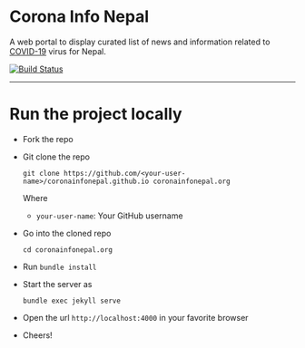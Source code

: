 
# Corona Info Nepal

A web portal to display curated list of news and information related to [COVID-19](https://en.wikipedia.org/wiki/Covid-19) virus for Nepal.

[![Build Status](https://travis-ci.com/coronainfonepal/coronainfonepal.github.io.svg?branch=master)](https://travis-ci.com/coronainfonepal/coronainfonepal.github.io)

---

# Run the project locally

- Fork the repo

- Git clone the repo
  ```
  git clone https://github.com/<your-user-name>/coronainfonepal.github.io coronainfonepal.org
  ```

  Where
    - `your-user-name`: Your GitHub username

- Go into the cloned repo
  ```
  cd coronainfonepal.org
  ```

- Run `bundle install`
- Start the server as
  ```
  bundle exec jekyll serve
  ```
- Open the url `http://localhost:4000` in your favorite browser
- Cheers!
